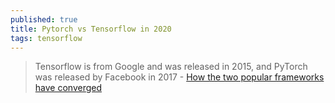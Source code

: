 ```yaml
---
published: true
title: Pytorch vs Tensorflow in 2020
tags: tensorflow
---
```

> Tensorflow is from Google and was released in 2015, and PyTorch was released by Facebook in 2017 - [How the two popular frameworks have converged](https://towardsdatascience.com/pytorch-vs-tensorflow-in-2020-fe237862fae1)
